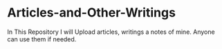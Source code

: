 # Articles-and-Other-Writings
In This Repository I will Upload articles, writings a notes of mine. Anyone can use them if needed.
